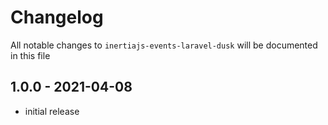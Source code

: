 # Changelog

All notable changes to `inertiajs-events-laravel-dusk` will be documented in this file

## 1.0.0 - 2021-04-08

- initial release
